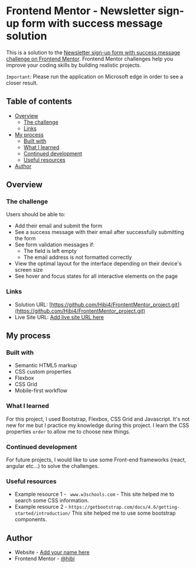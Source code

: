 # Frontend Mentor - Newsletter sign-up form with success message solution

This is a solution to the [Newsletter sign-up form with success message challenge on Frontend Mentor](https://www.frontendmentor.io/challenges/newsletter-signup-form-with-success-message-3FC1AZbNrv). Frontend Mentor challenges help you improve your coding skills by building realistic projects. 

``` Important ```: Please run the application on Microsoft edge in order to see a closer result.

## Table of contents

- [Overview](#overview)
  - [The challenge](#the-challenge)
  - [Links](#links)
- [My process](#my-process)
  - [Built with](#built-with)
  - [What I learned](#what-i-learned)
  - [Continued development](#continued-development)
  - [Useful resources](#useful-resources)
- [Author](#author)

## Overview

### The challenge

Users should be able to:

- Add their email and submit the form
- See a success message with their email after successfully submitting the form
- See form validation messages if:
  - The field is left empty
  - The email address is not formatted correctly
- View the optimal layout for the interface depending on their device's screen size
- See hover and focus states for all interactive elements on the page

### Links

- Solution URL: [https://github.com/Hibi4/FrontentMentor_project.git](https://github.com/Hibi4/FrontentMentor_project.git)
- Live Site URL: [Add live site URL here](https://your-live-site-url.com)

## My process

### Built with

- Semantic HTML5 markup
- CSS custom properties
- Flexbox
- CSS Grid
- Mobile-first workflow

### What I learned

For this project, I used Bootstrap, Flexbox, CSS Grid and Javascript. It's not new for me but I practice my knowledge during this project. I learn the CSS properties ```order``` to allow me to choose new things.

### Continued development

For future projects, I would like to use some Front-end frameworks (react, angular etc...) to solve the challenges.

### Useful resources

- Example resource 1 - ``` www.w3schools.com``` - This site helped me to search some CSS information.
- Example resource 2 - ``` https://getbootstrap.com/docs/4.6/getting-started/introduction/ ``` This site    helped me to use some bootstrap components.

## Author

- Website - [Add your name here](https://www.your-site.com)
- Frontend Mentor - [@hibi](https://www.frontendmentor.io/profile/Hibi4)